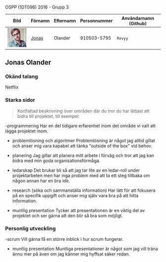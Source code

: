 OSPP (1DT096) 2016 - Grupp 3


Bild                                       | Förnamn               | Efternamn | Personnummer | Användarnamn (Github)
-------------------------------------------|-----------------------|-----------|--------------|----------------------
<img src="images/jonas.jpg" width="100px">  | [Jonas](#revyy)  | Olander | 910503-5795  | `Revyy`

## Jonas Olander


### Okänd talang

Netflix

### Starka sidor

> Kortfattad beskrivning över områden där du tror du har lättast att
> bidra till projektet, till exempel:

-programmering
Har en del tidigare erfarenhet inom det område vi valt att lägga projektet inom.

- problemlösning och algoritmer
Problemlösning är något jag alltid gillat och anser mig vara kapabel att tänka "outside of the box" vid behov.

- planering
Jag gillar att planera mitt arbete i förväg och tror att jag kan bidra med min goda organisationsförmåga.

- ledarskap
Det brukar bli så att jag tar lite av en ledar-roll under projektarbeten men har inga problem med att ta ett steg tillbaka om någon annan har en bra idè. 

- research (söka och sammanställa information)
Har lätt för att fokusera på en specifik uppgift och anser mig själv vara bra på att hitta information.

- muntlig presentation
Tycker att presentationen är en viktig del av projektet och ser gärna att den blir så bra som möjligt.

### Personlig utveckling

-scrum
Vill gärna få en större inblick i hur scrum fungerar.

- muntlig presentation
Muntliga presentationer är något som jag vill träna ännu mer på även om jag känner mig hyffsat säker redan.


